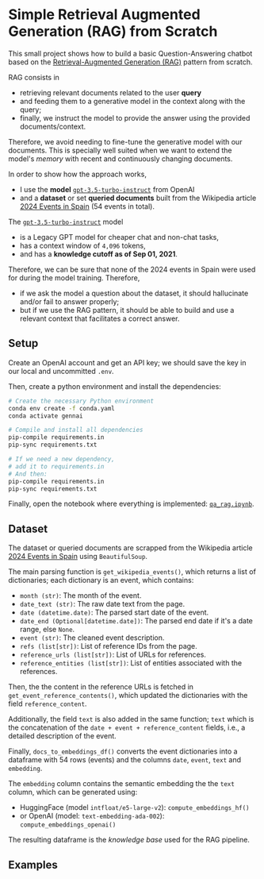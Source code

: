 # Simple Retrieval Augmented Generation (RAG) from Scratch

This small project shows how to build a basic Question-Answering chatbot based on the [Retrieval-Augmented Generation (RAG)](https://en.wikipedia.org/wiki/Retrieval-augmented_generation) pattern from scratch.

RAG consists in 

- retrieving relevant documents related to the user **query** 
- and feeding them to a generative model in the context along with the query; 
- finally, we instruct the model to provide the answer using the provided documents/context.

Therefore, we avoid needing to fine-tune the generative model with our documents.
This is specially well suited when we want to extend the model's *memory* with recent and continuously changing documents.

In order to show how the approach works,

- I use the **model** [`gpt-3.5-turbo-instruct`](https://platform.openai.com/docs/models/gpt-3.5-turbo?snapshot=gpt-3.5-turbo-instruct) from OpenAI
- and a **dataset** or set **queried documents** built from the Wikipedia article [2024 Events in Spain](https://en.wikipedia.org/wiki/2024_in_Spain) (54 events in total).

The [`gpt-3.5-turbo-instruct`](https://platform.openai.com/docs/models/gpt-3.5-turbo?snapshot=gpt-3.5-turbo-instruct) model

- is a Legacy GPT model for cheaper chat and non-chat tasks,
- has a context window of `4,096` tokens,
- and has a **knowledge cutoff as of Sep 01, 2021**.

Therefore, we can be sure that none of the 2024 events in Spain were used for during the model training. Therefore,

- if we ask the model a question about the dataset, it should hallucinate and/or fail to answer properly;
- but if we use the RAG pattern, it should be able to build and use a relevant context that facilitates a correct answer.

## Setup

Create an OpenAI account and get an API key; we should save the key in our local and uncommitted `.env`.

Then, create a python environment and install the dependencies:

```bash
# Create the necessary Python environment
conda env create -f conda.yaml
conda activate gennai

# Compile and install all dependencies
pip-compile requirements.in
pip-sync requirements.txt

# If we need a new dependency,
# add it to requirements.in 
# And then:
pip-compile requirements.in
pip-sync requirements.txt
```

Finally, open the notebook where everything is implemented: [`qa_rag.ipynb`](./qa_rag.ipynb).

## Dataset

The dataset or queried documents are scrapped from the Wikipedia article [2024 Events in Spain](https://en.wikipedia.org/wiki/2024_in_Spain) using `BeautifulSoup`.

The main parsing function is `get_wikipedia_events()`, which returns a list of dictionaries; each dictionary is an event, which contains: 

- `month (str)`: The month of the event.
- `date_text (str)`: The raw date text from the page.
- `date (datetime.date)`: The parsed start date of the event.
- `date_end (Optional[datetime.date])`: The parsed end date if it's a date range, else `None`.
- `event (str)`: The cleaned event description.
- `refs (list[str])`: List of reference IDs from the page.
- `reference_urls (list[str])`: List of URLs for references.
- `reference_entities (list[str])`: List of entities associated with the references.

Then, the the content in the reference URLs is fetched in `get_event_reference_contents()`, which updated the dictionaries with the field `reference_content`.

Additionally, the field `text` is also added in the same function; `text` which is the concatenation of the `date + event + reference_content` fields, i.e., a detailed description of the event.

Finally, `docs_to_embeddings_df()` converts the event dictionaries into a dataframe with 54 rows (events) and the columns `date`, `event`, `text` and `embedding`.

The `embedding` column contains the semantic embedding the the `text` column, which can be generated using:

- HuggingFace (model `intfloat/e5-large-v2`): `compute_embeddings_hf()`
- or OpenAI (model: `text-embedding-ada-002`): `compute_embeddings_openai()`

The resulting dataframe is the *knowledge base* used for the RAG pipeline.



## Examples

